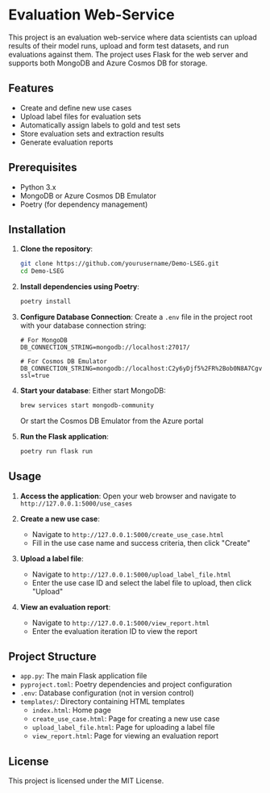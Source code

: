 # Evaluation Web-Service

This project is an evaluation web-service where data scientists can upload results of their model runs, upload and form test datasets, and run evaluations against them. The project uses Flask for the web server and supports both MongoDB and Azure Cosmos DB for storage.

## Features

- Create and define new use cases
- Upload label files for evaluation sets
- Automatically assign labels to gold and test sets
- Store evaluation sets and extraction results
- Generate evaluation reports

## Prerequisites

- Python 3.x
- MongoDB or Azure Cosmos DB Emulator
- Poetry (for dependency management)

## Installation

1. **Clone the repository**:
   ```sh
   git clone https://github.com/yourusername/Demo-LSEG.git
   cd Demo-LSEG
   ```

2. **Install dependencies using Poetry**:
   ```sh
   poetry install
   ```

3. **Configure Database Connection**:
   Create a `.env` file in the project root with your database connection string:
   ```
   # For MongoDB
   DB_CONNECTION_STRING=mongodb://localhost:27017/

   # For Cosmos DB Emulator
   DB_CONNECTION_STRING=mongodb://localhost:C2y6yDjf5%2FR%2Bob0N8A7Cgv30VRDJIWEHLM%2B4QDU5DE2nQ9nDuVTqobD4b8mGGyPMbIZnqyMsEcaGQy67XIw%2FJw%3D%3D@localhost:10255/admin?ssl=true
   ```

4. **Start your database**:
   Either start MongoDB:
   ```sh
   brew services start mongodb-community
   ```
   Or start the Cosmos DB Emulator from the Azure portal

5. **Run the Flask application**:
   ```sh
   poetry run flask run
   ```

## Usage

1. **Access the application**:
   Open your web browser and navigate to `http://127.0.0.1:5000/use_cases`

2. **Create a new use case**:
   - Navigate to `http://127.0.0.1:5000/create_use_case.html`
   - Fill in the use case name and success criteria, then click "Create"

3. **Upload a label file**:
   - Navigate to `http://127.0.0.1:5000/upload_label_file.html`
   - Enter the use case ID and select the label file to upload, then click "Upload"

4. **View an evaluation report**:
   - Navigate to `http://127.0.0.1:5000/view_report.html`
   - Enter the evaluation iteration ID to view the report

## Project Structure

- `app.py`: The main Flask application file
- `pyproject.toml`: Poetry dependencies and project configuration
- `.env`: Database configuration (not in version control)
- `templates/`: Directory containing HTML templates
  - `index.html`: Home page
  - `create_use_case.html`: Page for creating a new use case
  - `upload_label_file.html`: Page for uploading a label file
  - `view_report.html`: Page for viewing an evaluation report

## License

This project is licensed under the MIT License.
